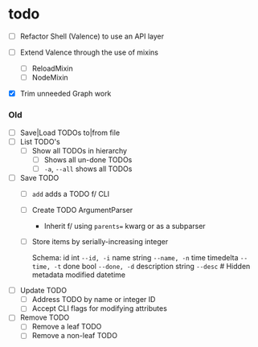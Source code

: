 # todo

* [ ] Refactor Shell (Valence) to use an API layer
* [ ] Extend Valence through the use of mixins
    * [ ] ReloadMixin
    * [ ] NodeMixin
* [x] Trim unneeded Graph work


### Old
* [ ] Save|Load TODOs to|from file
* [ ] List TODO's
    * [ ] Show all TODOs in hierarchy
        * [ ] Shows all un-done TODOs
        * [ ] `-a`, `--all` shows all TODOs

* [ ] Save TODO
    * [ ] `add` adds a TODO f/ CLI
    * [ ] Create TODO ArgumentParser
        * Inherit f/ using `parents=` kwarg or as a subparser
    * [ ] Store items by serially-increasing integer


        Schema:
            id          int       `--id, -i`
            name        string    `--name, -n`
            time        timedelta `--time, -t`
            done        bool      `--done, -d`
            description string    `--desc`
            # Hidden metadata
            modified    datetime

* [ ] Update TODO
    * [ ] Address TODO by name or integer ID
    * [ ] Accept CLI flags for modifying attributes

* [ ] Remove TODO
    * [ ] Remove a leaf TODO
    * [ ] Remove a non-leaf TODO
